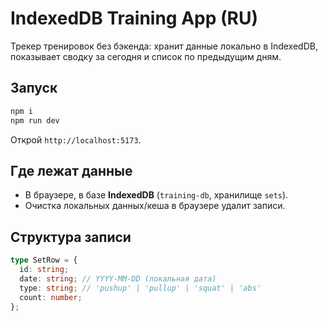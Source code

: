 # IndexedDB Training App (RU)

Трекер тренировок без бэкенда: хранит данные локально в IndexedDB, показывает сводку за сегодня и список по предыдущим дням.

## Запуск

```bash
npm i
npm run dev
```

Открой `http://localhost:5173`.

## Где лежат данные

- В браузере, в базе **IndexedDB** (`training-db`, хранилище `sets`).
- Очистка локальных данных/кеша в браузере удалит записи.

## Структура записи

```ts
type SetRow = {
  id: string;
  date: string; // YYYY-MM-DD (локальная дата)
  type: string; // 'pushup' | 'pullup' | 'squat' | 'abs'
  count: number;
};
```
